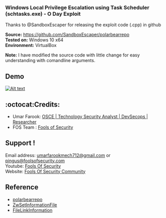 ### Windows Local Privilege Escalation using  Task Scheduler (schtasks.exe) - O Day Exploit


Thanks to @SandboxEscaper for releasing the exploit code (.cpp) in  github

**Source:** https://github.com/SandboxEscaper/polarbearrepo <br/>
**Tested on:** Windows 10 x64 <br/>
**Environment:** VirtualBox

**Note:** I have modified the source code with little change for easy understanding with comandline arguments.


## Demo
 [![Alt text](https://img.youtube.com/vi/J-GlK59M0Yw/0.jpg)](https://www.youtube.com/watch?v=J-GlK59M0Yw)
  
 ## :octocat:Credits:
* Umar Farook: [OSCE | Technology Security Analyst | DevSecops | Researcher](https://www.linkedin.com/in/Umar-Farook)
* FOS Team : [Fools of Security](https://www.youtube.com/channel/UCEBHO0kD1WFvIhf9wBCU-VQ)

 ## Support !
  Email address: umarfarookmech712@gmail.com  or pingus@foolsofsecurity.com <br/>
  Youtube: [Fools Of Security](https://www.youtube.com/channel/UCEBHO0kD1WFvIhf9wBCU-VQ) <br/>
  Website: [Fools Of Security Community](https://foolsofsecurity.com) <br/>


 ## Reference 
 
* [polarbearrepo]( https://github.com/SandboxEscaper/polarbearrepo)
* [ZwSetInformationFile](https://docs.microsoft.com/en-us/windows-hardware/drivers/ddi/content/wdm/nf-wdm-zwsetinformationfile)
* [FileLinkInformation](https://docs.microsoft.com/en-us/windows-hardware/drivers/ddi/content/ntifs/ns-ntifs-_file_link_information)
     
  
